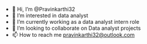 - 👋 Hi, I’m @Pravinkarthi32
- 👀 I’m interested in data analyst 
- 🌱 I’m currently working as a data analyst intern role
- 💞️ I’m looking to collaborate on Data analyst projects
- 📫 How to reach me pravinkarthi32@outlook.com

<!---
Pravinkarthi32/Pravinkarthi32 is a ✨ special ✨ repository because its `README.md` (this file) appears on your GitHub profile.
You can click the Preview link to take a look at your changes.
--->
